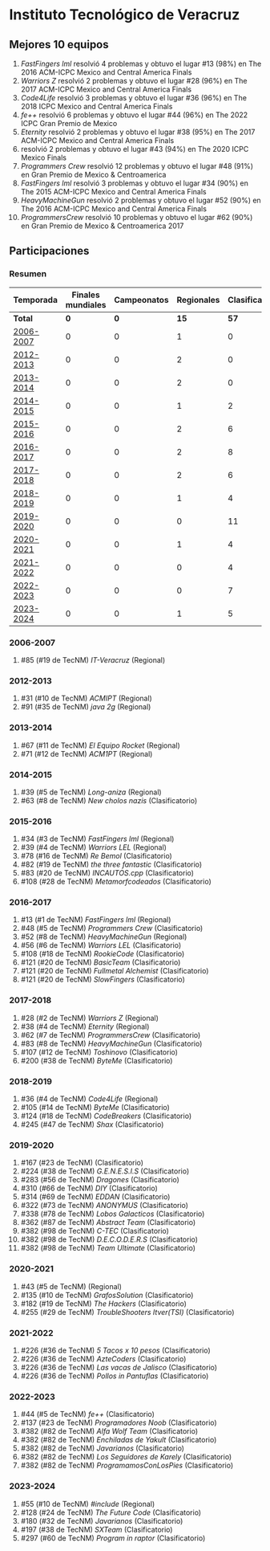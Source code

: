---
---

# Instituto Tecnológico de Veracruz

## Mejores 10 equipos

1. _FastFingers lml_ resolvió 4 problemas y obtuvo el lugar #13 (98%) en The 2016 ACM-ICPC Mexico and Central America Finals
1. _Warriors Z_ resolvió 2 problemas y obtuvo el lugar #28 (96%) en The 2017 ACM-ICPC Mexico and Central America Finals
1. _Code4Life_ resolvió 3 problemas y obtuvo el lugar #36 (96%) en The 2018 ICPC Mexico and Central America Finals
1. _fe++_ resolvió 6 problemas y obtuvo el lugar #44 (96%) en The 2022 ICPC Gran Premio de Mexico
1. _Eternity_ resolvió 2 problemas y obtuvo el lugar #38 (95%) en The 2017 ACM-ICPC Mexico and Central America Finals
1. _<CodeBreakers/>_ resolvió 2 problemas y obtuvo el lugar #43 (94%) en The 2020 ICPC Mexico Finals
1. _Programmers Crew_ resolvió 12 problemas y obtuvo el lugar #48 (91%) en Gran Premio de Mexico & Centroamerica
1. _FastFingers lml_ resolvió 3 problemas y obtuvo el lugar #34 (90%) en The 2015 ACM-ICPC Mexico and Central America Finals
1. _HeavyMachineGun_ resolvió 2 problemas y obtuvo el lugar #52 (90%) en The 2016 ACM-ICPC Mexico and Central America Finals
1. _ProgrammersCrew_ resolvió 10 problemas y obtuvo el lugar #62 (90%) en Gran Premio de Mexico & Centroamerica 2017

## Participaciones

### Resumen

| Temporada | Finales mundiales | Campeonatos | Regionales | Clasificatorios | Equipos |
| --- | --- | --- | --- | --- | --- |
| **Total** | **0** | **0** | **15** | **57** | **62** |
| [2006-2007](#2006-2007) | 0 | 0 | 1 | 0 | 1 |
| [2012-2013](#2012-2013) | 0 | 0 | 2 | 0 | 2 |
| [2013-2014](#2013-2014) | 0 | 0 | 2 | 0 | 2 |
| [2014-2015](#2014-2015) | 0 | 0 | 1 | 2 | 2 |
| [2015-2016](#2015-2016) | 0 | 0 | 2 | 6 | 6 |
| [2016-2017](#2016-2017) | 0 | 0 | 2 | 8 | 8 |
| [2017-2018](#2017-2018) | 0 | 0 | 2 | 6 | 6 |
| [2018-2019](#2018-2019) | 0 | 0 | 1 | 4 | 4 |
| [2019-2020](#2019-2020) | 0 | 0 | 0 | 11 | 11 |
| [2020-2021](#2020-2021) | 0 | 0 | 1 | 4 | 4 |
| [2021-2022](#2021-2022) | 0 | 0 | 0 | 4 | 4 |
| [2022-2023](#2022-2023) | 0 | 0 | 0 | 7 | 7 |
| [2023-2024](#2023-2024) | 0 | 0 | 1 | 5 | 5 |

### 2006-2007

1. #85 (#19 de TecNM) _IT-Veracruz_ (Regional)

### 2012-2013

1. #31 (#10 de TecNM) _ACMIPT_ (Regional)
1. #91 (#35 de TecNM) _java 2g_ (Regional)

### 2013-2014

1. #67 (#11 de TecNM) _El Equipo Rocket_ (Regional)
1. #71 (#12 de TecNM) _ACM1PT_ (Regional)

### 2014-2015

1. #39 (#5 de TecNM) _Long-aniza_ (Regional)
1. #63 (#8 de TecNM) _New cholos nazis_ (Clasificatorio)

### 2015-2016

1. #34 (#3 de TecNM) _FastFingers lml_ (Regional)
1. #39 (#4 de TecNM) _Warriors LEL_ (Regional)
1. #78 (#16 de TecNM) _Re Bemol_ (Clasificatorio)
1. #82 (#19 de TecNM) _the three fantastic_ (Clasificatorio)
1. #83 (#20 de TecNM) _INCAUTOS.cpp_ (Clasificatorio)
1. #108 (#28 de TecNM) _Metamorfcodeados_ (Clasificatorio)

### 2016-2017

1. #13 (#1 de TecNM) _FastFingers lml_ (Regional)
1. #48 (#5 de TecNM) _Programmers Crew_ (Clasificatorio)
1. #52 (#8 de TecNM) _HeavyMachineGun_ (Regional)
1. #56 (#6 de TecNM) _Warriors LEL_ (Clasificatorio)
1. #108 (#18 de TecNM) _RookieCode_ (Clasificatorio)
1. #121 (#20 de TecNM) _BasicTeam_ (Clasificatorio)
1. #121 (#20 de TecNM) _Fullmetal Alchemist_ (Clasificatorio)
1. #121 (#20 de TecNM) _SlowFingers_ (Clasificatorio)

### 2017-2018

1. #28 (#2 de TecNM) _Warriors Z_ (Regional)
1. #38 (#4 de TecNM) _Eternity_ (Regional)
1. #62 (#7 de TecNM) _ProgrammersCrew_ (Clasificatorio)
1. #83 (#8 de TecNM) _HeavyMachineGun_ (Clasificatorio)
1. #107 (#12 de TecNM) _Toshinovo_ (Clasificatorio)
1. #200 (#38 de TecNM) _ByteMe_ (Clasificatorio)

### 2018-2019

1. #36 (#4 de TecNM) _Code4Life_ (Regional)
1. #105 (#14 de TecNM) _ByteMe_ (Clasificatorio)
1. #124 (#18 de TecNM) _CodeBreakers_ (Clasificatorio)
1. #245 (#47 de TecNM) _Shax_ (Clasificatorio)

### 2019-2020

1. #167 (#23 de TecNM) _<CodeBreakers/>_ (Clasificatorio)
1. #224 (#38 de TecNM) _G.E.N.E.S.I.S_ (Clasificatorio)
1. #283 (#56 de TecNM) _Dragones_ (Clasificatorio)
1. #310 (#66 de TecNM) _DIY_ (Clasificatorio)
1. #314 (#69 de TecNM) _EDDAN_ (Clasificatorio)
1. #322 (#73 de TecNM) _ANONYMUS_ (Clasificatorio)
1. #338 (#78 de TecNM) _Lobos Galacticos_ (Clasificatorio)
1. #362 (#87 de TecNM) _Abstract Team_ (Clasificatorio)
1. #382 (#98 de TecNM) _C-TEC_ (Clasificatorio)
1. #382 (#98 de TecNM) _D.E.C.O.D.E.R.S_ (Clasificatorio)
1. #382 (#98 de TecNM) _Team Ultimate_ (Clasificatorio)

### 2020-2021

1. #43 (#5 de TecNM) _<CodeBreakers/>_ (Regional)
1. #135 (#10 de TecNM) _GrafosSolution_ (Clasificatorio)
1. #182 (#19 de TecNM) _The Hackers_ (Clasificatorio)
1. #255 (#29 de TecNM) _TroubleShooters Itver(TSI)_ (Clasificatorio)

### 2021-2022

1. #226 (#36 de TecNM) _5 Tacos x 10 pesos_ (Clasificatorio)
1. #226 (#36 de TecNM) _AzteCoders_ (Clasificatorio)
1. #226 (#36 de TecNM) _Las vacas de Jalisco_ (Clasificatorio)
1. #226 (#36 de TecNM) _Pollos in Pantuflas_ (Clasificatorio)

### 2022-2023

1. #44 (#5 de TecNM) _fe++_ (Clasificatorio)
1. #137 (#23 de TecNM) _Programadores Noob_ (Clasificatorio)
1. #382 (#82 de TecNM) _Alfa Wolf Team_ (Clasificatorio)
1. #382 (#82 de TecNM) _Enchiladas de Yakult_ (Clasificatorio)
1. #382 (#82 de TecNM) _Javarianos_ (Clasificatorio)
1. #382 (#82 de TecNM) _Los Seguidores de Karely_ (Clasificatorio)
1. #382 (#82 de TecNM) _ProgramamosConLosPies_ (Clasificatorio)

### 2023-2024

1. #55 (#10 de TecNM) _#include<itverpower>_ (Regional)
1. #128 (#24 de TecNM) _The Future Code_ (Clasificatorio)
1. #180 (#32 de TecNM) _Javarianos_ (Clasificatorio)
1. #197 (#38 de TecNM) _SXTeam_ (Clasificatorio)
1. #297 (#60 de TecNM) _Program in raptor_ (Clasificatorio)



